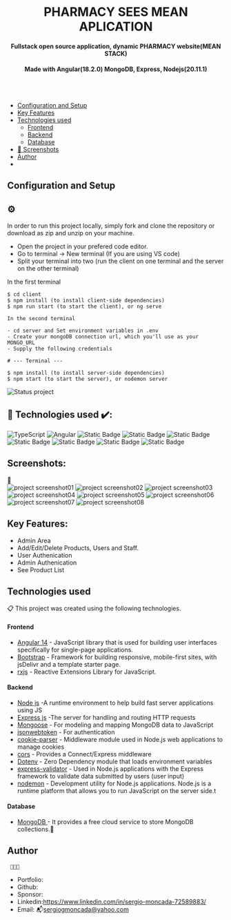<h1 align ="center" > PHARMACY SEES MEAN APLICATION </h1>
<h4  align ="center"> 
Fullstack open source application, dynamic PHARMACY website(MEAN STACK)</h4>
 <h4  align ="center"> Made with Angular(18.2.0) MongoDB, Express, Nodejs(20.11.1)  </h4>
<br>
<br>

  * [Configuration and Setup](#configuration-and-setup)
  * [Key Features](#key-features)
  * [Technologies used](#technologies-used)
      - [Frontend](#frontend)
      - [Backend](#backend)
      - [Database](#database)
  * [📸 Screenshots](#screenshots)
  * [Author](#author)
  * <br>
  

## Configuration and Setup 
## <h2> ⚙️ </h2>

In order to run this project locally, simply fork and clone the repository or download as zip and unzip on your machine.

- Open the project in your prefered code editor.
- Go to terminal -> New terminal (If you are using VS code)
- Split your terminal into two (run the client on one terminal and the server on the other terminal)

In the first terminal

```
$ cd client
$ npm install (to install client-side dependencies)
$ npm run start (to start the client), or ng serve
```
```
In the second terminal

- cd server and Set environment variables in .env
- Create your mongoDB connection url, which you'll use as your MONGO_URL
- Supply the following credentials

# --- Terminal ---

$ npm install (to install server-side dependencies)
$ npm start (to start the server), or nodemon server

```
![Status project](https://img.shields.io/badge/STATUS-Finished-GREEN?style=for-the-badge)

##  🔌 Technologies used ✔️:
![TypeScript](https://img.shields.io/badge/TypeScript-007ACC?style=for-the-badge&logo=typescript&logoColor=white)
![Angular](https://img.shields.io/badge/Angular-20232A?style=for-the-badge&logo=angular&logoColor=61DAFB)
![Static Badge](https://img.shields.io/badge/cors%20-yellow?style=for-the-badge)
![Static Badge](https://img.shields.io/badge/dotenv-black?style=for-the-badge)
![Static Badge](https://img.shields.io/badge/mongoDB%20-aqua?style=for-the-badge)
![Static Badge](https://img.shields.io/badge/mongoose-purple?style=for-the-badge)
![Static Badge](https://img.shields.io/badge/Express-navy?style=for-the-badge)
![Static Badge](https://img.shields.io/badge/bootstrap-teal?style=for-the-badge)
![Static Badge](https://img.shields.io/badge/rxjs%20-aqua?style=for-the-badge)


##  Screenshots:
📸
<br>
<img src="./PROJECTIMAGES/home01.jpg" alt="project screenshot01" />
<img src="./PROJECTIMAGES/image01.jpg" alt="project screenshot02" />
<img src="./PROJECTIMAGES/login01.jpg" alt="project screenshot03" />
<img src="./PROJECTIMAGES/sales01.jpg" alt="project screenshot04" />
<img src="./PROJECTIMAGES/sales02.jpg" alt="project screenshot05" />
<img src="./PROJECTIMAGES/homeAdmin01.jpg" alt="project screenshot06" />
<img src="./PROJECTIMAGES/createproduct01.jpg" alt="project screenshot07" />
<img src="./PROJECTIMAGES/productList.jpg" alt="project screenshot08" />
<br>

##  Key Features:

- Admin Area
- Add/Edit/Delete Products, Users and Staff.
- User Authenication
- Admin  Authenication
- See Product List


##  Technologies used

📋 This project was created using the following technologies.

####  Frontend 

- [Angular 14](https://angular.io/) - JavaScript library that is used for building user interfaces specifically for single-page applications.
- [Bootstrap](https://getbootstrap.com/docs/5.0/getting-started/introduction/) - Framework for building responsive, mobile-first sites, with jsDelivr and a template starter page.
- [rxjs](https://angular.io/guide/rx-library) - Reactive Extensions Library for JavaScript.

####  Backend 

- [Node js](https://nodejs.org/en/) -A runtime environment to help build fast server applications using JS
- [Express js](https://www.npmjs.com/package/express) -The server for handling and routing HTTP requests
- [Mongoose](https://mongoosejs.com/) - For modeling and mapping MongoDB data to JavaScript
- [jsonwebtoken](https://www.npmjs.com/package/jsonwebtoken) - For authentication
- [cookie-parser](https://www.npmjs.com/package/cookie-parser) - Middleware module used in Node.js web applications to manage cookies
- [cors](https://www.npmjs.com/package/cors) - Provides a Connect/Express middleware
- [Dotenv](https://www.npmjs.com/package/dotenv) - Zero Dependency module that loads environment variables
- [express-validator](https://www.npmjs.com/package/express-validator) - Used in Node.js applications with the Express framework to validate data submitted by users (user input)
- [nodemon](https://nodemon.io/) - Development utility for Node.js applications. Node.js is a runtime platform that allows you to run JavaScript on the server side.t


####  Database 

 - [MongoDB ](https://www.mongodb.com/) - It provides a free cloud service to store MongoDB collections.💾

## Author
     👨🏻‍🏫 
- Portfolio: 
- Github: 
- Sponsor: 
- Linkedin:https://www.linkedin.com/in/sergio-moncada-72589883/
- Email: :mailbox_with_mail:[sergiogmoncada@yahoo.com](mailto:sergiogmoncada@yahoo.com)
